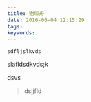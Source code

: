 ```yaml
---
title: 谢琛舟
date: 2016-06-04 12:15:29
tags:
keywords:
---
```



    sdfljslkvds



slafldsdkvds;k



dsvs


> dsjjfld
